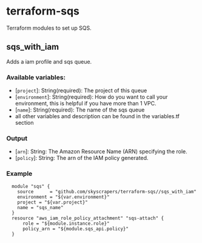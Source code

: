 # terraform-sqs
Terraform modules to set up SQS.

## sqs_with_iam
Adds a iam profile and sqs queue.

### Available variables:
 * [`project`]: String(required): The project of this queue
 * [`environment`]: String(required): How do you want to call your environment, this is helpful if you have more than 1 VPC.
 * [`name`]: String(required): The name of the sqs queue
 * all other variables and description can be found in the variables.tf section

### Output
 * [`arn`]: String: The Amazon Resource Name (ARN) specifying the role.
 * [`policy`]: String: The arn of the IAM policy generated.

### Example
```
  module "sqs" {
    source      = "github.com/skyscrapers/terraform-sqs//sqs_with_iam"
    environment = "${var.environment}"
    project = "${var.project}"
    name = "sqs_name"
  }
  resource "aws_iam_role_policy_attachment" "sqs-attach" {
      role = "${module.instance.role}"
      policy_arn = "${module.sqs_api.policy}"
  }
```
